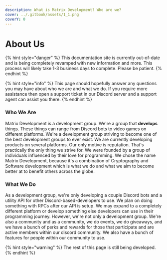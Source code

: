 ```yaml
---
description: What is Matrix Development? Who are we?
cover: ../.gitbook/assets/1_1.png
coverY: 0
---
```


# About Us

{% hint style="danger" %}
This documentation site is currently out-of-date and is being completely revamped with new information and more. This process will likely take 1-3 business days to complete. Please be patient.
{% endhint %}

{% hint style="info" %}
This page should hopefully answer any questions you may have about who we are and what we do. If you require more assistance then open a support ticket in our Discord server and a support agent can assist you there.
{% endhint %}



### Who We Are

Matrix Development is a development group. We're a group that **develops** things. These things can range from Discord bots to video games on different platforms. We're a development group striving to become one of the best development groups to ever exist. We are currently developing products on several platforms. Our only motive is reputation. That's practically the only thing we strive for. We were founded by a group of individuals influenced by their love for programming. We chose the name Matrix Development, because it's a combination of Cryptography and Software development which is what we do and what we aim to become better at to benefit others across the globe.

### What We Do

As a development group, we're only developing a couple Discord bots and a utility API for other Discord-based-developers to use. We plan on doing something with RPCs after our API is setup. We may expand to a completely different platform or develop something else developers can use in their programming journey. However, we're not only a development group. We're also a community and as a community, we do events, we do giveaways, and we have a bunch of perks and rewards for those that participate and are active members within our discord community. We also have a bunch of features for people within our community to use.

{% hint style="warning" %}
The rest of this page is still being developed.
{% endhint %}
